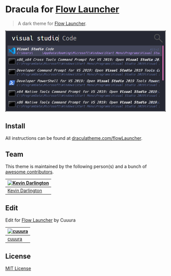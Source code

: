 # Dracula for [Flow Launcher](https://github.com/Flow-Launcher/Flow.Launcher)

> A dark theme for [Flow Launcher](https://github.com/Flow-Launcher/Flow.Launcher).

![Screenshot](./screenshot.png)

## Install

All instructions can be found at [draculatheme.com/flowLauncher](https://github.com/Flow-Launcher/Flow.Launcher).

## Team

This theme is maintained by the following person(s) and a bunch of [awesome contributors](https://github.com/dracula/wox/graphs/contributors).

[![Kevin Darlington](https://avatars3.githubusercontent.com/u/119919?v=3&s=70)](https://github.com/kdar) |
--- |
[Kevin Darlington](https://github.com/kdar) |

## Edit
Edit for [Flow Launcher](https://github.com/Flow-Launcher/Flow.Launcher) by Cuuura

[![cuuura](https://avatars.githubusercontent.com/u/43667647?s=70)](https://github.com/kdar) |
--- |
[cuuura](https://github.com/cuuura) |

## License

[MIT License](./LICENSE)
